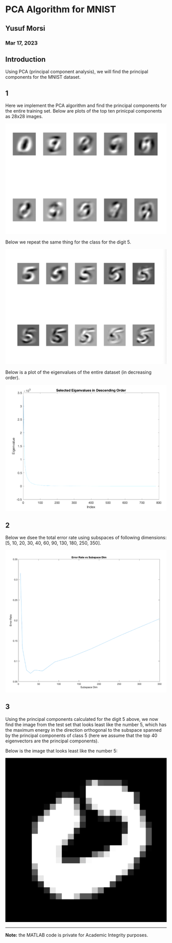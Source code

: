 # PCA Algorithm for MNIST

## Yusuf Morsi
### Mar 17, 2023

## Introduction

Using PCA (principal component analysis), we will find the principal components for the MNIST dataset.

## 1

Here we implement the PCA algorithm and find the principal components for the entire training set. Below are plots of the top ten prinicpal components as 28x28 images.

![PCs](images/p11.png)

Below we repeat the same thing for the class for the digit 5. 

![PCs](images/p12.png)

Below is a plot of the eigenvalues of the entire dataset (in decreasing order).

![Eigenvalues](images/p13.png)

## 2

Below we dsee the total error rate using subspaces of following dimensions: [5, 10, 20, 30, 40, 60, 90, 130, 180, 250, 350].

![Error Rates](images/p2.png)

## 3

Using the principal components calculated for the digit 5 above, we now find the image from the test set that looks least like the number 5, which has the maximum energy in the direction orthogonal to the subspace spanned by the principal components of class 5 (here we assume that the top 40 eigenvectors are the principal components).

Below is the image that looks least like the number 5:

![Image](images/p3.png)



<hr>

**Note:** the MATLAB code is private for Academic Integrity purposes.